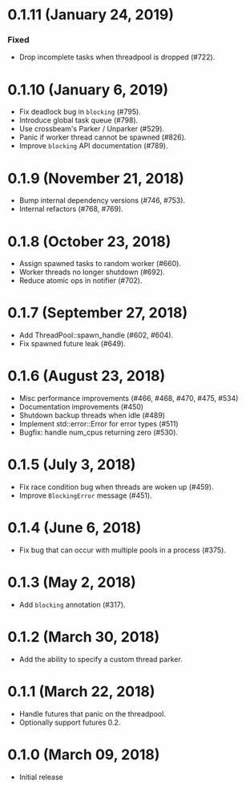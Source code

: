 # 0.1.11 (January 24, 2019)

### Fixed
- Drop incomplete tasks when threadpool is dropped (#722).

# 0.1.10 (January 6, 2019)

* Fix deadlock bug in `blocking` (#795).
* Introduce global task queue (#798).
* Use crossbeam's Parker / Unparker (#529).
* Panic if worker thread cannot be spawned (#826).
* Improve `blocking` API documentation (#789).

# 0.1.9 (November 21, 2018)

* Bump internal dependency versions (#746, #753).
* Internal refactors (#768, #769).

# 0.1.8 (October 23, 2018)

* Assign spawned tasks to random worker (#660).
* Worker threads no longer shutdown (#692).
* Reduce atomic ops in notifier (#702).

# 0.1.7 (September 27, 2018)

* Add ThreadPool::spawn_handle (#602, #604).
* Fix spawned future leak (#649).

# 0.1.6 (August 23, 2018)

* Misc performance improvements (#466, #468, #470, #475, #534)
* Documentation improvements (#450)
* Shutdown backup threads when idle (#489)
* Implement std::error::Error for error types (#511)
* Bugfix: handle num_cpus returning zero (#530).

# 0.1.5 (July 3, 2018)

* Fix race condition bug when threads are woken up (#459).
* Improve `BlockingError` message (#451).

# 0.1.4 (June 6, 2018)

* Fix bug that can occur with multiple pools in a process (#375).

# 0.1.3 (May 2, 2018)

* Add `blocking` annotation (#317).

# 0.1.2 (March 30, 2018)

* Add the ability to specify a custom thread parker.

# 0.1.1 (March 22, 2018)

* Handle futures that panic on the threadpool.
* Optionally support futures 0.2.

# 0.1.0 (March 09, 2018)

* Initial release
